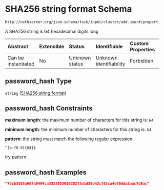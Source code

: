 # SHA256 string format Schema

```txt
http://nethserver.org/json-schema/task/input/cluster/add-user#/properties/password_hash
```

A SHA256 string is 64 hexadecimal digits long

| Abstract            | Extensible | Status         | Identifiable            | Custom Properties | Additional Properties | Access Restrictions | Defined In                                                         |
| :------------------ | :--------- | :------------- | :---------------------- | :---------------- | :-------------------- | :------------------ | :----------------------------------------------------------------- |
| Can be instantiated | No         | Unknown status | Unknown identifiability | Forbidden         | Allowed               | none                | [validate-input.json*](validate-input.json "open original schema") |

## password_hash Type

`string` ([SHA256 string format](cluster-defs-definitions-sha256-string-format.md))

## password_hash Constraints

**maximum length**: the maximum number of characters for this string is: `64`

**minimum length**: the minimum number of characters for this string is: `64`

**pattern**: the string must match the following regular expression: 

```regexp
^[a-f0-9]{64}$
```

[try pattern](https://regexr.com/?expression=%5E%5Ba-f0-9%5D%7B64%7D%24 "try regular expression with regexr.com")

## password_hash Examples

```json
"73cb3858a687a8494ca3323053016282f3dad39d42cf62ca4e79dda2aac7d9ac"
```
